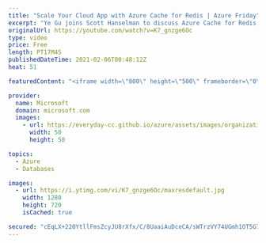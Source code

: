 ```yaml
---
title: "Scale Your Cloud App with Azure Cache for Redis | Azure Friday"
excerpt: "Ye Gu joins Scott Hanselman to discuss Azure Cache for Redis, a popular open-source in-memory data store that uses DRAM to store the most frequently used or time-sensitive data for fast retrieval. With it, you can create applications on Azure that handle millions of requests per second at down to sub-millisecond"
originalUrl: https://youtube.com/watch?v=K7_gnzge6Oc
type: video
price: Free
length: PT17M4S
publishedDateTime: 2021-02-06T00:48:12Z
heat: 51

featuredContent: "<iframe width=\"800\" height=\"500\" frameborder=\"0\" src=\"https://www.youtube.com/embed/K7_gnzge6Oc\" allow=\"accelerometer; autoplay; encrypted-media; gyroscope; picture-in-picture\" allowfullscreen></iframe>"

provider:
  name: Microsoft
  domain: microsoft.com
  images:
    - url: https://everyday-cc.github.io/azure/assets/images/organizations/microsoft.com-50x50.jpg
      width: 50
      height: 50

topics:
  - Azure
  - Databases

images:
  - url: https://i.ytimg.com/vi/K7_gnzge6Oc/maxresdefault.jpg
    width: 1280
    height: 720
    isCached: true

secured: "cEqLX+220YtllFmsZcyJU8rXfx/C/8UaaiAuDceCA/sWTrzVY74UGmh1OT5G7O8OjZc5CmVArYCaR3/j4Q+MFuCburZm44YEYArZHRoV7vWX7sFSpK0tAenI2RGS4/kv224LKfyPWrk2ZZMF2Uf/EFd1B25Rxi6CyTO9ZnH1oiHONkOtq/hmMEBZNAfi9kwZTLBUXlqzcf6MYkxzGx4mw+Vtg+VzPRuLmEgE3JX6gYd04OTC/hFZvrHIEpetqyuh1roX1cUvPKdmwweCljwiHsN9MzZaM3mfZtTG0qJIBv15a3qTcK39Q53eR/iU67hwGRCUQY2jFdQ7NpXgGWTiFTH1/dToidkGupFJgnxjoOGqL6TaT4XehPDcugBrv96n7BsjlAslQqsfscmLsJgudXgrPsqqlgNEozgNN5NSBzY=;D98yk+EVkd2yvoGzElPG6A=="
---
```



